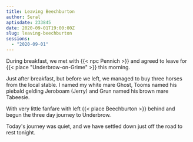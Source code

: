 ```yaml
---
title: Leaving Beechburton
author: Seral
aptisdate: 233845
date: 2020-09-01T19:00:00Z
slug: leaving-beechburton
sessions:
  - "2020-09-01"
---
```


During breakfast, we met with {{< npc Pennich >}} and agreed to leave for {{< place "Underbrow-on-Grime" >}} this morning.<!--more-->

Just after breakfast, but before we left, we managed to buy three horses from the local stable. I named my white mare Ghost, Tooms named his piebald gelding Jeroboam (Jerry) and Grun named his brown mare Tabeesie.

With very little fanfare with left {{< place Beechburton >}} behind and begun the three day journey to Underbrow.

Today's journey was quiet, and we have settled down just off the road to rest tonight.
